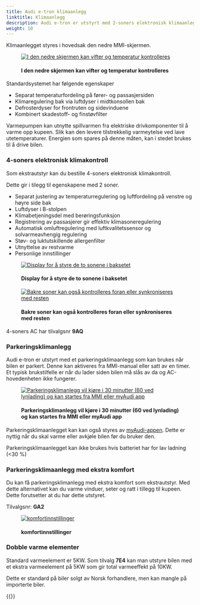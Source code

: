 ```yaml
---
title: Audi e-tron klimaanlegg
linktitle: Klimaanlegg
description: Audi e-tron er utstyrt med 2-soners elektronisk klimaanlegg med varmepumpe som standard.
weight: 10
---
```

<!-- markdownlint-disable MD033 -->
Klimaanlegget styres i hovedsak den nedre MMI-skjermen.

<figure>
    <a href="https://media.electrichasgoneaudi.net/multimedia/models/e-tron/technology/climatecontrol/accontrol.jpg">
        <img src="https://media.electrichasgoneaudi.net/multimedia/models/e-tron/technology/climatecontrol/accontrols.jpg"
        class="img-fluid" alt="I den nedre skjermen kan vifter og temperatur kontrolleres" title="I den nedre skjermen kan vifter og temperatur kontrolleres">
    </a>
    <figcaption><h4>I den nedre skjermen kan vifter og temperatur kontrolleres</h4></figcaption>
</figure>

Standardsystemet har følgende egenskaper

- Separat temperaturfordeling på fører- og passasjersiden
- Klimaregulering bak via luftdyser i midtkonsollen bak
- Defrosterdyser for frontruten og sidevinduene
- Kombinert skadestoff- og finstøvfilter

Varmepumpen kan utnytte spillvarmen fra elektriske drivkomponenter til å varme opp kupeen. Slik kan den
levere tilstrekkelig varmeytelse ved lave utetemperaturer. Energien som spares på denne måten, kan i stedet brukes til å
drive bilen.

### 4-soners elektronisk klimakontroll

Som ekstrautstyr kan du bestille 4-soners elektronisk klimakontroll.

Dette gir i tilegg til egenskapene med 2 soner.

- Separat justering av temperaturregulering og luftfordeling på venstre og høyre side bak
- Luftdyser i B-stolpen
- Klimabetjeningsdel med berøringsfunksjon
- Registrering av passasjerer gir effektiv klimasoneregulering
- Automatisk omluftregulering med luftkvalitetssensor og solvarmeavhengig regulering
- Støv- og luktutskillende allergenfilter
- Utnyttelse av restvarme
- Personlige innstillinger

<figure>
    <a href="https://media.electrichasgoneaudi.net/multimedia/models/e-tron/technology/climatecontrol/4zone.jpg">
        <img src="https://media.electrichasgoneaudi.net/multimedia/models/e-tron/technology/climatecontrol/4zones.jpg"
        class="img-fluid" alt="Display for å styre de to sonene i baksetet" title="Display for å styre de to sonene i baksetet">
    </a>
    <figcaption><h4>Display for å styre de to sonene i baksetet</h4></figcaption>
</figure>

<figure>
    <a href="https://media.electrichasgoneaudi.net/multimedia/models/e-tron/technology/climatecontrol/firstscreenmenu.jpg">
        <img src="https://media.electrichasgoneaudi.net/multimedia/models/e-tron/technology/climatecontrol/firstscreenmenus.jpg"
        class="img-fluid" alt="Bakre soner kan også kontrolleres foran eller synkroniseres med resten" title="Bakre soner kan også kontrolleres foran eller synkroniseres med resten">
    </a>
    <figcaption><h4>Bakre soner kan også kontrolleres foran eller synkroniseres med resten</h4></figcaption>
</figure>

4-soners AC har tilvalgsnr **9AQ**

### Parkeringsklimanlegg

Audi e-tron er utstyrt med et parkeringsklimaanlegg som kan brukes når bilen er parkert. Denne kan aktiveres
fra MMI-manual eller satt av en timer. Et typisk brukstilfelle er når du lader siden bilen må slås av da og AC-hovedenheten ikke fungerer.

<figure>
    <a href="https://media.electrichasgoneaudi.net/multimedia/models/e-tron/technology/climatecontrol/preconditionnb.jpg">
        <img src="https://media.electrichasgoneaudi.net/multimedia/models/e-tron/technology/climatecontrol/preconditionnbs.jpg"
        class="img-fluid" alt="Parkeringsklimanlegg vil kjøre i 30 minutter (60 ved lynlading) og kan startes fra MMI eller myAudi app" title="Parkeringsklimanlegg vil kjøre i 30 minutter (60 ved lynlading) og kan startes fra MMI eller myAudi app">
    </a>
    <figcaption><h4>Parkeringsklimanlegg vil kjøre i 30 minutter (60 ved lynlading) og kan startes fra MMI eller myAudi app</h4></figcaption>
</figure>

Parkeringsklimaanlegget kan kan også styres av [myAudi-appen](../../technology/audiconnect/myaudi/). Dette er nyttig når du skal varme eller avkjøle bilen før du bruker den.

Parkeringsklimaanlegget kan ikke brukes hvis batteriet har for lav ladning (<30 %)

### Parkeringsklimaanlegg med ekstra komfort

Du kan få parkeringsklimanlegg med ekstra komfort som ekstrautstyr. Med dette alternativet kan du varme vinduer, seter og ratt i tillegg til kupeen.
Dette forutsetter at du har dette utstyret.

Tilvalgsnr: **GA2**

<figure>
    <a href="https://media.electrichasgoneaudi.net/multimedia/models/e-tron/technology/climatecontrol/conviencesettingsnb.jpg">
        <img src="https://media.electrichasgoneaudi.net/multimedia/models/e-tron/technology/climatecontrol/conviencesettingsnbs.jpg"
        class="img-fluid" alt="komfortinnstillinger" title="komfortinnstillinger">
    </a>
    <figcaption><h4>komfortinnstillinger</h4></figcaption>
</figure>

### Dobble varme elementer

Standard varmeelement er 5KW. Som tilvalg **7E4** kan man utstyre bilen med et ekstra varmeelement på 5KW som gir total varmeeffekt på 10KW.

Dette er standard på biler solgt av Norsk forhandlere, men kan mangle på importerte biler.

{{<children description="true" />}}

